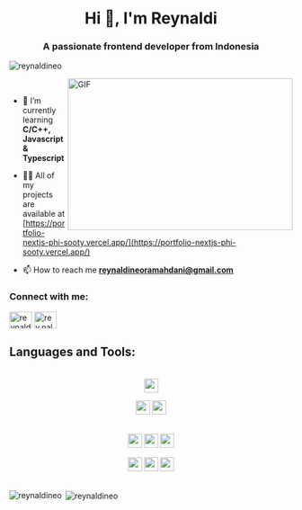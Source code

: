 <h1 align="center">Hi 👋, I'm Reynaldi</h1>
<h3 align="center">A passionate frontend developer from Indonesia</h3>

<p align="left"> <img src="https://komarev.com/ghpvc/?username=reynaldineo&label=Profile%20views&color=0e75b6&style=flat" alt="reynaldineo" /> </p>
<img align="right" width="400" height="270" alt="GIF" src="https://media.giphy.com/media/HoffxyN8ghVuw/giphy.gif"><br>

- 🌱 I’m currently learning **C/C++, Javascript & Typescript**

- 👨‍💻 All of my projects are available at [https://portfolio-nextjs-phi-sooty.vercel.app/](https://portfolio-nextjs-phi-sooty.vercel.app/)

- 📫 How to reach me **reynaldineoramahdani@gmail.com**

<h3 align="left">Connect with me:</h3>
<p align="left">
<a href="https://linkedin.com/in/reynaldi-neo-ramadhani" target="blank"><img align="center" src="https://raw.githubusercontent.com/rahuldkjain/github-profile-readme-generator/master/src/images/icons/Social/linked-in-alt.svg" alt="reynaldi neo ramadhani" height="30" width="40" /></a>
<a href="https://instagram.com/rey.nal.di" target="blank"><img align="center" src="https://raw.githubusercontent.com/rahuldkjain/github-profile-readme-generator/master/src/images/icons/Social/instagram.svg" alt="rey.nal.di" height="30" width="40" /></a>
</p>

<h2 align="left">Languages and Tools:</h3>
<br>
<div align="center">
<img src="https://img.shields.io/badge/-VS%20Code-black?style=plastic&logo=visual-studio-code&logoColor=007ACC" height="25" /></img>
 
<img src="https://img.shields.io/badge/-Git-black?style=plastic&logo=git" height="25" /></img>
<img src="https://img.shields.io/badge/-GitHub-black?style=plastic&logo=github" height="25" /></img> <br/> <br/>

<img src="https://img.shields.io/badge/-HTML5-black?style=plastic&logo=html5&logoColor=E34F26" height="25" /></img>
<img src="https://img.shields.io/badge/-CSS3-black?style=plastic&logo=css3&logoColor=1572B6" height="25" /></img>
<img src="https://img.shields.io/badge/-JavaScript-black?style=plastic&logo=javascript" height="25" /></img>

<img src="https://img.shields.io/badge/-Tailwind-black?style=plastic&logo=TailwindCSS" height="25" /></img>
<img src="https://img.shields.io/badge/-React-black?style=plastic&logo=React&logoColor=0180cd" height="25" /></img>
<img src="https://img.shields.io/badge/-Figma-black?style=plastic&logo=Figma&logoColor=F24E1E" height="25" /></img><br/> <br/>
</div>

<p><img align="left" src="https://github-readme-stats.vercel.app/api/top-langs?username=reynaldineo&show_icons=true&locale=en&layout=compact" alt="reynaldineo" /></p>

<p>&nbsp;<img align="center" src="https://github-readme-stats.vercel.app/api?username=reynaldineo&show_icons=true&locale=en" alt="reynaldineo" /></p>
